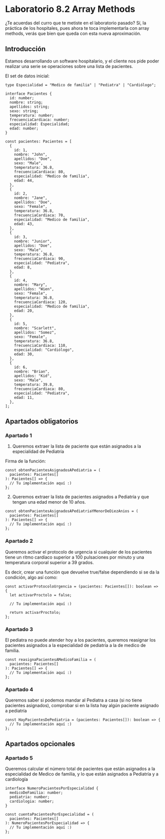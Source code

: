 # Laboratorio 8.2 Array Methods

¿Te acuerdas del curro que te metiste en el laboratorio pasado? Sí, la práctica de los hospitales, pues ahora te toca implementarla con array methods, verás que bien que queda con esta nueva aproximación.

## Introducción

Estamos desarrollando un software hospitalario, y el cliente nos pide poder realizar una serie se operaciones sobre una lista de pacientes.

El set de datos inicial:

```
type Especialidad = "Medico de familia" | "Pediatra" | "Cardiólogo";

interface Pacientes {
  id: number;
  nombre: string;
  apellidos: string;
  sexo: string;
  temperatura: number;
  frecuenciaCardiaca: number;
  especialidad: Especialidad;
  edad: number;
}

const pacientes: Pacientes = [
  {
    id: 1,
    nombre: "John",
    apellidos: "Doe",
    sexo: "Male",
    temperatura: 36.8,
    frecuenciaCardiaca: 80,
    especialidad: "Medico de familia",
    edad: 44,
  },
  {
    id: 2,
    nombre: "Jane",
    apellidos: "Doe",
    sexo: "Female",
    temperatura: 36.8,
    frecuenciaCardiaca: 70,
    especialidad: "Medico de familia",
    edad: 43,
  },
  {
    id: 3,
    nombre: "Junior",
    apellidos: "Doe",
    sexo: "Male",
    temperatura: 36.8,
    frecuenciaCardiaca: 90,
    especialidad: "Pediatra",
    edad: 8,
  },
  {
    id: 4,
    nombre: "Mary",
    apellidos: "Wien",
    sexo: "Female",
    temperatura: 36.8,
    frecuenciaCardiaca: 120,
    especialidad: "Medico de familia",
    edad: 20,
  },
  {
    id: 5,
    nombre: "Scarlett",
    apellidos: "Somez",
    sexo: "Female",
    temperatura: 36.8,
    frecuenciaCardiaca: 110,
    especialidad: "Cardiólogo",
    edad: 30,
  },
  {
    id: 6,
    nombre: "Brian",
    apellidos: "Kid",
    sexo: "Male",
    temperatura: 39.8,
    frecuenciaCardiaca: 80,
    especialidad: "Pediatra",
    edad: 11,
  },
];
```

## Apartados obligatorios

### Apartado 1

1.  Queremos extraer la lista de paciente que están asignados a la especialidad de Pediatría

Firma de la función:

```
const obtenPacientesAsignadosAPediatria = (
  pacientes: Pacientes[]
): Pacientes[] => {
  // Tu implementación aquí :)
};
```

2.  Queremos extraer la lista de pacientes asignados a Pediatría y que tengan una edad menor de 10 años.

```
const obtenPacientesAsignadosAPediatriaYMenorDeDiezAnios = (
  pacientes: Pacientes[]
): Pacientes[] => {
  // Tu implementación aquí :)
};
```

### Apartado 2

Queremos activar el protocolo de urgencia si cualquier de los pacientes tiene un ritmo cardíaco superior a 100 pulsaciones por minuto y una temperatura corporal superior a 39 grados.

Es decir, crear una función que devuelve true/false dependiendo si se da la condición, algo así como:

```
const activarProtocoloUrgencia = (pacientes: Pacientes[]): boolean => {
  let activarProctolo = false;

  // Tu implementación aquí :)

  return activarProctolo;
};
```

### Apartado 3

El pediatra no puede atender hoy a los pacientes, queremos reasignar los pacientes asignados a la especialidad de pediatría a la de medico de familia.

```
const reasignaPacientesAMedicoFamilia = (
  pacientes: Pacientes[]
): Pacientes[] => {
  // Tu implementación aquí :)
};
```

### Apartado 4

Queremos saber si podemos mandar al Pediatra a casa (si no tiene pacientes asignados), comprobar si en la lista hay algún paciente asignado a pediatría

```
const HayPacientesDePediatria = (pacientes: Pacientes[]): boolean => {
  // Tu implementación aquí :)
};
```

## Apartados opcionales

### Apartado 5

Queremos calcular el número total de pacientes que están asignados a la especialidad de Medico de familia, y lo que están asignados a Pediatría y a cardiología

```
interface NumeroPacientesPorEspecialidad {
  medicoDeFamilia: number;
  pediatria: number;
  cardiologia: number;
}

const cuentaPacientesPorEspecialidad = (
  pacientes: Pacientes[]
): NumeroPacientesPorEspecialidad => {
  // Tu implementación aquí :)
};
```
